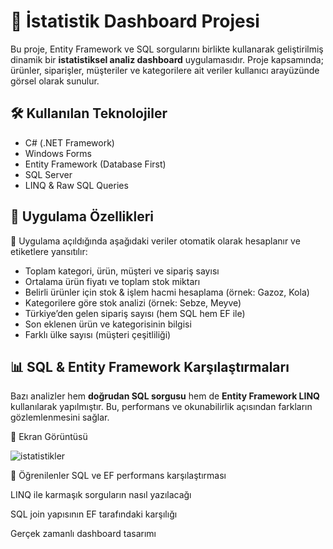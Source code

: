 # 🧮 İstatistik Dashboard Projesi

Bu proje, Entity Framework ve SQL sorgularını birlikte kullanarak geliştirilmiş dinamik bir **istatistiksel analiz dashboard** uygulamasıdır. Proje kapsamında; ürünler, siparişler, müşteriler ve kategorilere ait veriler kullanıcı arayüzünde görsel olarak sunulur.

## 🛠️ Kullanılan Teknolojiler

- C# (.NET Framework)
- Windows Forms
- Entity Framework (Database First)
- SQL Server
- LINQ & Raw SQL Queries

## 🎯 Uygulama Özellikleri

📌 Uygulama açıldığında aşağıdaki veriler otomatik olarak hesaplanır ve etiketlere yansıtılır:

- Toplam kategori, ürün, müşteri ve sipariş sayısı
- Ortalama ürün fiyatı ve toplam stok miktarı
- Belirli ürünler için stok & işlem hacmi hesaplama (örnek: Gazoz, Kola)
- Kategorilere göre stok analizi (örnek: Sebze, Meyve)
- Türkiye’den gelen sipariş sayısı (hem SQL hem EF ile)
- Son eklenen ürün ve kategorisinin bilgisi
- Farklı ülke sayısı (müşteri çeşitliliği)

## 📊 SQL & Entity Framework Karşılaştırmaları

Bazı analizler hem **doğrudan SQL sorgusu** hem de **Entity Framework LINQ** kullanılarak yapılmıştır. Bu, performans ve okunabilirlik açısından farkların gözlemlenmesini sağlar.

📸 Ekran Görüntüsü

![istatistikler](https://github.com/user-attachments/assets/fb8235b0-dd45-4c03-87e8-abe2e3784833)


🧪 Öğrenilenler
SQL ve EF performans karşılaştırması

LINQ ile karmaşık sorguların nasıl yazılacağı

SQL join yapısının EF tarafındaki karşılığı

Gerçek zamanlı dashboard tasarımı

